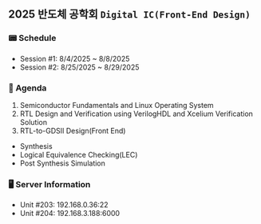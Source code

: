 ## 2025 반도체 공학회 `Digital IC(Front-End Design)`

### 📟 Schedule
* Session #1: 8/4/2025 ~ 8/8/2025
* Session #2: 8/25/2025 ~ 8/29/2025

### 📔 Agenda
1. Semiconductor Fundamentals and Linux Operating System
2. RTL Design and Verification using VerilogHDL and Xcelium Verification Solution
3. RTL-to-GDSII Design(Front End)
* Synthesis
* Logical Equivalence Checking(LEC)
* Post Synthesis Simulation

### 🖥️ Server Information
* Unit #203: 192.168.0.36:22
* Unit #204: 192.168.3.188:6000
